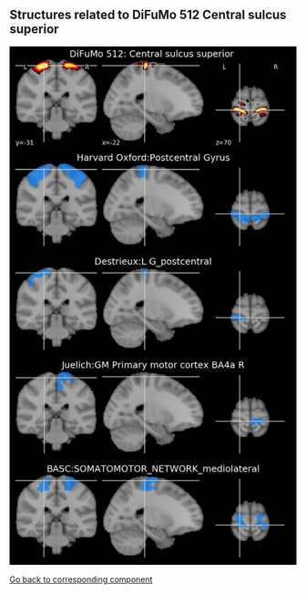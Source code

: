 


## Structures related to DiFuMo 512 Central sulcus superior 

![348](348.jpg "Structures related to DiFuMo 512 Central sulcus superior ")

[Go back to corresponding component](https://parietal-inria.github.io/DiFuMo/512/html/348.html)